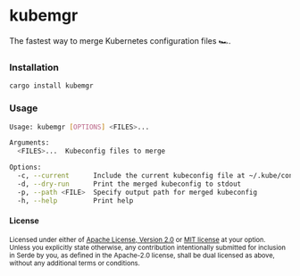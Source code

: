 # kubemgr

The fastest way to merge Kubernetes configuration files 🏎.

### Installation

```shell
cargo install kubemgr
```

### Usage

```sh
Usage: kubemgr [OPTIONS] <FILES>...

Arguments:
  <FILES>...  Kubeconfig files to merge

Options:
  -c, --current      Include the current kubeconfig file at ~/.kube/config
  -d, --dry-run      Print the merged kubeconfig to stdout
  -p, --path <FILE>  Specify output path for merged kubeconfig
  -h, --help         Print help
```

#### License

<sup>
Licensed under either of <a href="LICENSE-APACHE">Apache License, Version
2.0</a> or <a href="LICENSE-MIT">MIT license</a> at your option.
</sup>

<br>

<sub>
Unless you explicitly state otherwise, any contribution intentionally submitted
for inclusion in Serde by you, as defined in the Apache-2.0 license, shall be
dual licensed as above, without any additional terms or conditions.
</sub>